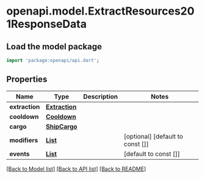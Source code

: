 # openapi.model.ExtractResources201ResponseData

## Load the model package
```dart
import 'package:openapi/api.dart';
```

## Properties
Name | Type | Description | Notes
------------ | ------------- | ------------- | -------------
**extraction** | [**Extraction**](Extraction.md) |  | 
**cooldown** | [**Cooldown**](Cooldown.md) |  | 
**cargo** | [**ShipCargo**](ShipCargo.md) |  | 
**modifiers** | [**List<WaypointModifier>**](WaypointModifier.md) |  | [optional] [default to const []]
**events** | [**List<ShipConditionEvent>**](ShipConditionEvent.md) |  | [default to const []]

[[Back to Model list]](../README.md#documentation-for-models) [[Back to API list]](../README.md#documentation-for-api-endpoints) [[Back to README]](../README.md)


